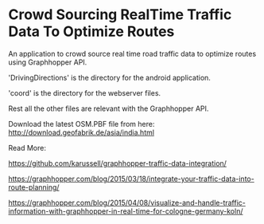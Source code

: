 # Crowd Sourcing RealTime Traffic Data To Optimize Routes
An application to crowd source real time road traffic data to optimize routes using Graphhopper API.

'DrivingDirections' is the directory for the android application.

'coord' is the directory for the webserver files. 

Rest all the other files are relevant with the Graphhopper API.

Download the latest OSM.PBF file from here: http://download.geofabrik.de/asia/india.html


Read More:

https://github.com/karussell/graphhopper-traffic-data-integration/

https://graphhopper.com/blog/2015/03/18/integrate-your-traffic-data-into-route-planning/

https://graphhopper.com/blog/2015/04/08/visualize-and-handle-traffic-information-with-graphhopper-in-real-time-for-cologne-germany-koln/



